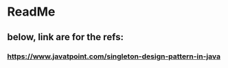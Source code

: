 # ReadMe


## below, link are for the refs:
### https://www.javatpoint.com/singleton-design-pattern-in-java
